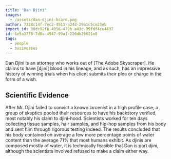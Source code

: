 ```yaml
---
title: 'Dan Djini'
images:
  - /assets/dan-djini-bcard.png
author: 7328c14f-7ec2-4511-a24d-29a1c5ce23eb
import_id: 30dc92fb-4956-479b-a43c-99fdf4ce4837
id: 6e5a3778-7d0a-4947-99a1-226db25621e8
tags:
  - people
  - businesses
---
```

Dan Djini is an attorney who works out of [The Adobe Skyscraper]. He claims to have [djini] blood in his lineage, and as such, has an impressive history of winning trials when his client submits their plea or charge in the form of a wish.

## Scientific Evidence

After Mr. Djini failed to convict a known larcenist in a high profile case, a group of skeptics pooled their resources to have his backstory verified, most notably his claim to djini-hood. Scientists worked for ten days collecting tissue samples, hair samples, and hip-hop samples from his body and sent him through rigorous testing indeed. The results concluded that his body contained on average a few more percentage points of water content than the average 71% that most humans exhibit. As djinis are composed mostly of water, it is technically feasible that Dan is part djini, although the scientists involved refused to make a claim either way.